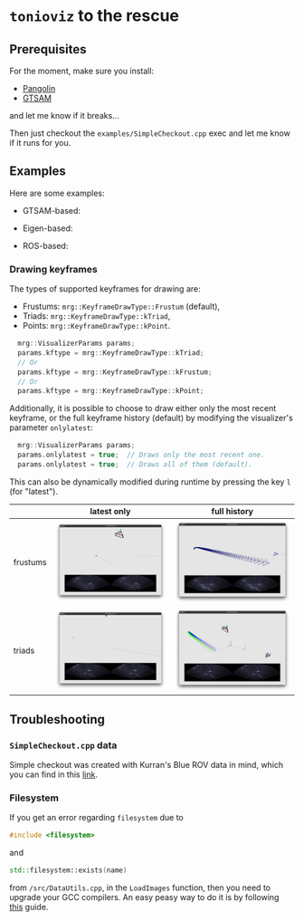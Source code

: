# `tonioviz` to the rescue

## Prerequisites

For the moment, make sure you install:
- [Pangolin](https://github.com/stevenlovegrove/Pangolin)
- [GTSAM](https://github.com/borglab/gtsam)

and let me know if it breaks...

Then just checkout the `examples/SimpleCheckout.cpp` exec and let me know if it
runs for you.

<!-- You can install the necessary dependencies by just running the -->
<!-- `install-dependencies.sh` script. This will install: -->

<!-- - Pangolin -->

<!-- In addition, you need to have the following: -->

<!-- - GTSAM (negociable if you guys think we should remove this dependency, should -->
<!--   be pretty easy to do) -->

## Examples

Here are some examples:

- GTSAM-based:

- Eigen-based:

- ROS-based:

### Drawing keyframes

The types of supported keyframes for drawing are:
- Frustums: `mrg::KeyframeDrawType::Frustum` (default),
- Triads: `mrg::KeyframeDrawType::kTriad`,
- Points: `mrg::KeyframeDrawType::kPoint`.

```cpp
  mrg::VisualizerParams params;
  params.kftype = mrg::KeyframeDrawType::kTriad;
  // Or
  params.kftype = mrg::KeyframeDrawType::kFrustum;
  // Or
  params.kftype = mrg::KeyframeDrawType::kPoint;
```

Additionally, it is possible to choose to draw either only the most recent
keyframe, or the full keyframe history (default) by modifying the visualizer's
parameter `onlylatest`:

```cpp
  mrg::VisualizerParams params;
  params.onlylatest = true;  // Draws only the most recent one.
  params.onlylatest = true;  // Draws all of them (default).
```

This can also be dynamically modified during runtime by pressing the key `l`
(for "latest").

|          | latest only                      | full history                   |
|----------|----------------------------------|--------------------------------|
| frustums | ![fl](assets/frustum-latest.png) | ![ff](assets/frustum-full.png) |
| triads   | ![tl](assets/triad-latest.png)   | ![tf](assets/triad-full.png)   |

## Troubleshooting

### `SimpleCheckout.cpp` data

Simple checkout was created with Kurran's Blue ROV data in mind, which you can
find in this
[link](https://drive.google.com/drive/folders/1c-FjAgZI91IUzn-MGl9Tl4CUMox31dPq).

### Filesystem

If you get an error regarding `filesystem` due to

```cpp
#include <filesystem>
```

and

```cpp
std::filesystem::exists(name)
```

from `/src/DataUtils.cpp`, in the `LoadImages` function, then you need to
upgrade your GCC compilers. An easy peasy way to do it is by following
[this](https://linuxize.com/post/how-to-install-gcc-compiler-on-ubuntu-18-04/)
guide.
